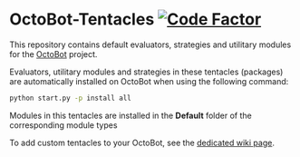 # OctoBot-Tentacles [![Code Factor](https://www.codefactor.io/repository/github/Drakkar-Software/OctoBot-Tentacles/badge)](https://www.codefactor.io/repository/github/Drakkar-Software/OctoBot-Tentacles/overview/dev)
This repository contains default evaluators, strategies and utilitary modules for the [OctoBot](https://github.com/Drakkar-Software/OctoBot) project.

Evaluators, utilitary modules and strategies in these tentacles (packages) are automatically installed on OctoBot when using the following command:
```bash
python start.py -p install all
```

Modules in this tentacles are installed in the **Default** folder of the corresponding module types

To add custom tentacles to your OctoBot, see the [dedicated wiki page](https://github.com/Drakkar-Software/OctoBot/wiki/Customize-your-OctoBot).
